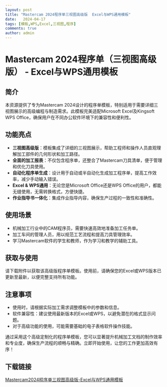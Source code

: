 ```yaml
---
layout: post
title: "Mastercam 2024程序单三视图高级版  Excel与WPS通用模板"
date:   2024-04-17
tags: [模板,WPS,Excel,三视图,程序]
comments: true
author: admin
---
```

# Mastercam 2024程序单（三视图高级版） - Excel与WPS通用模板

## 简介

本资源提供了专为Mastercam 2024设计的程序单模板，特别适用于需要详细三视图展示的高级编程与制造需求。此模板完美适配Microsoft Excel及Kingsoft WPS Office，确保用户在不同办公软件环境下的兼容性和便利性。

## 功能亮点

- **三视图高级版**：模板集成了详细的三视图展示，帮助工程师和操作人员直观理解加工部件的几何形状和加工路径。
- **全面的加工报表**：不仅包含程序单，还整合了Mastercam刀具清单，便于管理和优化刀具使用。
- **自动化程序单生成**：设计用于自动或半自动化生成加工程序单，提高工作效率，减少手动输入错误。
- **Excel & WPS通用**：无论您是Microsoft Office还是WPS Office的用户，都能无缝使用，无需转换格式，方便快捷。
- **作业指导书一体化**：集成作业指导内容，确保生产过程的一致性和准确性。

## 使用场景

- 机械加工行业中的CAM程序员，需要快速高效地准备加工任务单。
- 加工车间的管理人员，用以规范工艺流程和提高刀具管理效率。
- 学习Mastercam软件的学生和教师，作为学习和教学的辅助工具。

## 获取与使用

请下载附件以获取该高级版程序单模板。使用前，请确保您的Excel或WPS版本已更新至最新，以便完整支持所有功能。

## 注意事项

- 使用时，请根据实际加工需求调整模板中的参数和信息。
- 软件兼容性：建议使用最新版本的Excel或WPS，以避免潜在的格式显示问题。
- 对于高级功能的使用，可能需要基础的电子表格软件操作技能。

通过采用这个高级定制化的程序单模板，您可以显著提升机械加工文档的制作效率和专业度，确保生产流程的顺畅与精确。立即开始使用，让您的工作更加高效有序！

## 下载链接

[Mastercam2024程序单三视图高级版-Excel与WPS通用模板](https://pan.quark.cn/s/91c249ea49e8)